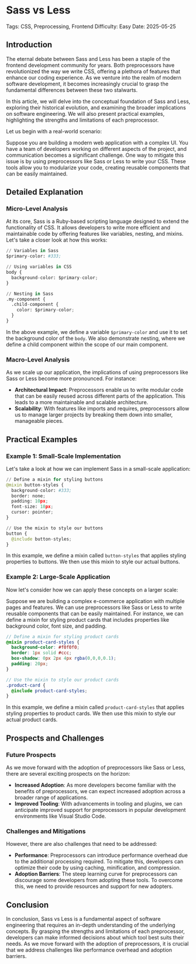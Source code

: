 # Sass vs Less
Tags: CSS, Preprocessing, Frontend
Difficulty: Easy
Date: 2025-05-25

## Introduction

The eternal debate between Sass and Less has been a staple of the frontend development community for years. Both preprocessors have revolutionized the way we write CSS, offering a plethora of features that enhance our coding experience. As we venture into the realm of modern software development, it becomes increasingly crucial to grasp the fundamental differences between these two stalwarts.

In this article, we will delve into the conceptual foundation of Sass and Less, exploring their historical evolution, and examining the broader implications on software engineering. We will also present practical examples, highlighting the strengths and limitations of each preprocessor.

Let us begin with a real-world scenario:

Suppose you are building a modern web application with a complex UI. You have a team of developers working on different aspects of the project, and communication becomes a significant challenge. One way to mitigate this issue is by using preprocessors like Sass or Less to write your CSS. These tools allow you to modularize your code, creating reusable components that can be easily maintained.

## Detailed Explanation

### Micro-Level Analysis

At its core, Sass is a Ruby-based scripting language designed to extend the functionality of CSS. It allows developers to write more efficient and maintainable code by offering features like variables, nesting, and mixins. Let's take a closer look at how this works:

```python
// Variables in Sass
$primary-color: #333;

// Using variables in CSS
body {
  background-color: $primary-color;
}

// Nesting in Sass
.my-component {
  .child-component {
    color: $primary-color;
  }
}
```

In the above example, we define a variable `$primary-color` and use it to set the background color of the `body`. We also demonstrate nesting, where we define a child component within the scope of our main component.

### Macro-Level Analysis

As we scale up our application, the implications of using preprocessors like Sass or Less become more pronounced. For instance:

* **Architectural Impact**: Preprocessors enable us to write modular code that can be easily reused across different parts of the application. This leads to a more maintainable and scalable architecture.
* **Scalability**: With features like imports and requires, preprocessors allow us to manage larger projects by breaking them down into smaller, manageable pieces.

## Practical Examples

### Example 1: Small-Scale Implementation

Let's take a look at how we can implement Sass in a small-scale application:

```python
// Define a mixin for styling buttons
@mixin button-styles {
  background-color: #333;
  border: none;
  padding: 10px;
  font-size: 18px;
  cursor: pointer;
}

// Use the mixin to style our buttons
button {
  @include button-styles;
}
```

In this example, we define a mixin called `button-styles` that applies styling properties to buttons. We then use this mixin to style our actual buttons.

### Example 2: Large-Scale Application

Now let's consider how we can apply these concepts on a larger scale:

Suppose we are building a complex e-commerce application with multiple pages and features. We can use preprocessors like Sass or Less to write reusable components that can be easily maintained. For instance, we can define a mixin for styling product cards that includes properties like background color, font size, and padding.

```scss
// Define a mixin for styling product cards
@mixin product-card-styles {
  background-color: #f0f0f0;
  border: 1px solid #ccc;
  box-shadow: 0px 2px 4px rgba(0,0,0,0.1);
  padding: 20px;
}

// Use the mixin to style our product cards
.product-card {
  @include product-card-styles;
}
```

In this example, we define a mixin called `product-card-styles` that applies styling properties to product cards. We then use this mixin to style our actual product cards.

## Prospects and Challenges

### Future Prospects

As we move forward with the adoption of preprocessors like Sass or Less, there are several exciting prospects on the horizon:

* **Increased Adoption**: As more developers become familiar with the benefits of preprocessors, we can expect increased adoption across a broader range of applications.
* **Improved Tooling**: With advancements in tooling and plugins, we can anticipate improved support for preprocessors in popular development environments like Visual Studio Code.

### Challenges and Mitigations

However, there are also challenges that need to be addressed:

* **Performance**: Preprocessors can introduce performance overhead due to the additional processing required. To mitigate this, developers can optimize their code by using caching, minification, and compression.
* **Adoption Barriers**: The steep learning curve for preprocessors can discourage some developers from adopting these tools. To overcome this, we need to provide resources and support for new adopters.

## Conclusion

In conclusion, Sass vs Less is a fundamental aspect of software engineering that requires an in-depth understanding of the underlying concepts. By grasping the strengths and limitations of each preprocessor, developers can make informed decisions about which tool best suits their needs. As we move forward with the adoption of preprocessors, it is crucial that we address challenges like performance overhead and adoption barriers.